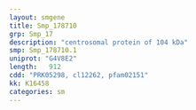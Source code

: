 ```yaml
---
layout: smgene
title: Smp_178710
grp: Smp_17
description: "centrosomal protein of 104 kDa"
smp: Smp_178710.1
uniprot: "G4V8E2"
length:   912
cdd: "PRK05298, cl12262, pfam02151"
kk: K16458
categories: sm
---
```

